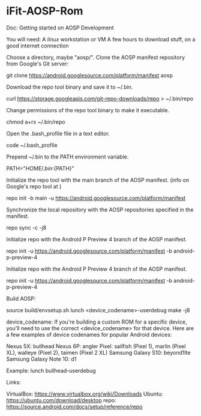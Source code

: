 # iFit-AOSP-Rom

Doc: Getting started on AOSP Development

You will need:
A _linux_ workstation or VM
A few hours to download stuff, on a good internet connection

Choose a directory, maybe "aosp/". Clone the AOSP manifest repository from Google's Git server:

git clone https://android.googlesource.com/platform/manifest aosp

Download the repo tool binary and save it to ~/.bin.

curl https://storage.googleapis.com/git-repo-downloads/repo > ~/.bin/repo

Change permissions of the repo tool binary to make it executable.

chmod a+rx ~/.bin/repo

Open the .bash_profile file in a text editor.

code ~/.bash_profile

Prepend ~/.bin to the PATH environment variable.

PATH="${HOME}/.bin:${PATH}"

Initialize the repo tool with the main branch of the AOSP manifest. (info on Google's repo tool at )

repo init -b main -u https://android.googlesource.com/platform/manifest

Synchronize the local repository with the AOSP repositories specified in the manifest.

repo sync -c -j8

Initialize repo with the Android P Preview 4 branch of the AOSP manifest.

repo init -u https://android.googlesource.com/platform/manifest -b android-p-preview-4

Initialize repo with the Android P Preview 4 branch of the AOSP manifest.

repo init -u https://android.googlesource.com/platform/manifest -b android-p-preview-4

Build AOSP:

source build/envsetup.sh
lunch <device_codename>-userdebug
make -j8

device_codename: If you're building a custom ROM for a specific device, you'll need to use the correct <device_codename> for that device. Here are a few examples of device codenames for popular Android devices:

Nexus 5X: bullhead
Nexus 6P: angler
Pixel: sailfish (Pixel 1), marlin (Pixel XL), walleye (Pixel 2), taimen (Pixel 2 XL)
Samsung Galaxy S10: beyond1lte
Samsung Galaxy Note 10: d1

Example:
lunch bullhead-userdebug


Links:

VirtualBox: https://www.virtualbox.org/wiki/Downloads
Ubuntu: https://ubuntu.com/download/desktop
repo: https://source.android.com/docs/setup/reference/repo